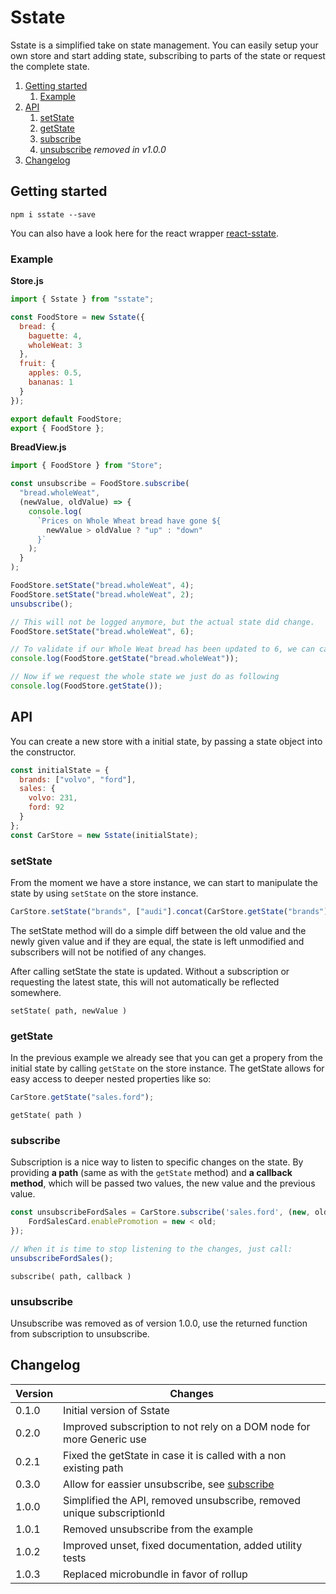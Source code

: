 # Sstate

Sstate is a simplified take on state management. You can easily setup your own store and start adding state, subscribing to parts of the state or request the complete state.

1. [Getting started](#getting-started)
   1. [Example](#example)
2. [API](#api)
   1. [setState](#setState)
   2. [getState](#getState)
   3. [subscribe](#subscribe)
   4. [unsubscribe](#unsubscribe) _removed in v1.0.0_
3. [Changelog](#changelog)

## Getting started

`npm i sstate --save`

You can also have a look here for the react wrapper [react-sstate](https://www.npmjs.com/package/react-sstate).

### Example

**Store.js**

```javascript
import { Sstate } from "sstate";

const FoodStore = new Sstate({
  bread: {
    baguette: 4,
    wholeWeat: 3
  },
  fruit: {
    apples: 0.5,
    bananas: 1
  }
});

export default FoodStore;
export { FoodStore };
```

**BreadView.js**

```javascript
import { FoodStore } from "Store";

const unsubscribe = FoodStore.subscribe(
  "bread.wholeWeat",
  (newValue, oldValue) => {
    console.log(
      `Prices on Whole Wheat bread have gone ${
        newValue > oldValue ? "up" : "down"
      }`
    );
  }
);

FoodStore.setState("bread.wholeWeat", 4);
FoodStore.setState("bread.wholeWeat", 2);
unsubscribe();

// This will not be logged anymore, but the actual state did change.
FoodStore.setState("bread.wholeWeat", 6);

// To validate if our Whole Weat bread has been updated to 6, we can call the following:
console.log(FoodStore.getState("bread.wholeWeat"));

// Now if we request the whole state we just do as following
console.log(FoodStore.getState());
```

## API

You can create a new store with a initial state, by passing a state object into the constructor.

```javascript
const initialState = {
  brands: ["volvo", "ford"],
  sales: {
    volvo: 231,
    ford: 92
  }
};
const CarStore = new Sstate(initialState);
```

### setState

From the moment we have a store instance, we can start to manipulate the state by using `setState` on the store instance.

```javascript
CarStore.setState("brands", ["audi"].concat(CarStore.getState("brands")));
```

The setState method will do a simple diff between the old value and the newly given value and if they are equal, the state is left unmodified and subscribers will not be notified of any changes.

After calling setState the state is updated. Without a subscription or requesting the latest state, this will not automatically be reflected somewhere.

`setState( path, newValue )`

### getState

In the previous example we already see that you can get a propery from the initial state by calling `getState` on the store instance. The getState allows for easy access to deeper nested properties like so:

```javascript
CarStore.getState("sales.ford");
```

`getState( path )`

### subscribe

Subscription is a nice way to listen to specific changes on the state. By providing **a path** (same as with the `getState` method) and **a callback method**, which will be passed two values, the new value and the previous value.

```javascript
const unsubscribeFordSales = CarStore.subscribe('sales.ford', (new, old) => {
    FordSalesCard.enablePromotion = new < old;
});

// When it is time to stop listening to the changes, just call:
unsubscribeFordSales();
```

`subscribe( path, callback )`

### unsubscribe

Unsubscribe was removed as of version 1.0.0, use the returned function from subscription to unsubscribe.

## Changelog

| Version | Changes                                                                |
| ------- | ---------------------------------------------------------------------- |
| 0.1.0   | Initial version of Sstate                                              |
| 0.2.0   | Improved subscription to not rely on a DOM node for more Generic use   |
| 0.2.1   | Fixed the getState in case it is called with a non existing path       |
| 0.3.0   | Allow for eassier unsubscribe, see [subscribe](#subscribe)             |
| 1.0.0   | Simplified the API, removed unsubscribe, removed unique subscriptionId |
| 1.0.1   | Removed unsubscribe from the example                                   |
| 1.0.2   | Improved unset, fixed documentation, added utility tests               |
| 1.0.3   | Replaced microbundle in favor of rollup                                |
